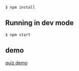 ```
$ npm install
```

## Running in dev mode

```
$ npm start
```
## demo
[quiz demo](https://kre1z0.github.io/quiz)
